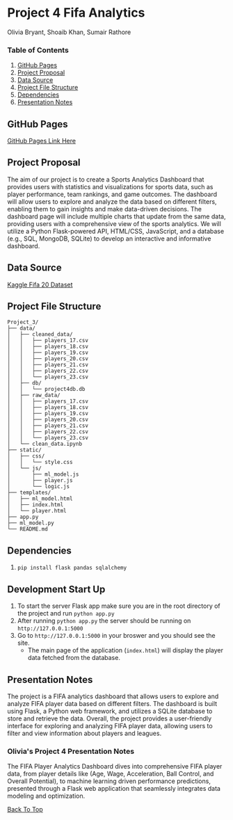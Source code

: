 # Project 4 Fifa Analytics
Olivia Bryant, Shoaib Khan, Sumair Rathore

### Table of Contents
1. [GitHub Pages](#github-pages)
2. [Project Proposal](#project-proposal)
3. [Data Source](#data-source)
4. [Project File Structure](#project-file-structure)
5. [Dependencies](#dependencies)
6. [Presentation Notes](#presentation-notes)

## GitHub Pages
[GitHub Pages Link Here](https://sumairrathore.github.io/Project_3/)

## Project Proposal
The aim of our project is to create a Sports Analytics Dashboard that provides users with statistics and visualizations for sports data, such as player performance, team rankings, and game outcomes.
The dashboard will allow users to explore and analyze the data based on different filters, enabling them to gain insights and make data-driven decisions.
The dashboard page will include multiple charts that update from the same data, providing users with a comprehensive view of the sports analytics.
We will utilize a Python Flask-powered API, HTML/CSS, JavaScript, and a database (e.g., SQL, MongoDB, SQLite) to develop an interactive and informative dashboard.

## Data Source
[Kaggle Fifa 20 Dataset](https://www.kaggle.com/datasets/stefanoleone992/fifa-20-complete-player-dataset?select=players_20.csv)

## Project File Structure
```
Project_3/
├── data/
│   ├── cleaned_data/
│   │   ├── players_17.csv
│   │   ├── players_18.csv
│   │   ├── players_19.csv
│   │   ├── players_20.csv
│   │   ├── players_21.csv
│   │   ├── players_22.csv
│   │   └── players_23.csv
│   ├── db/
│   │   └── project4db.db
│   ├── raw_data/
│   │   ├── players_17.csv
│   │   ├── players_18.csv
│   │   ├── players_19.csv
│   │   ├── players_20.csv
│   │   ├── players_21.csv
│   │   ├── players_22.csv
│   │   └── players_23.csv
│   └── clean_data.ipynb
├── static/
│   ├── css/
│   │   └── style.css
│   └── js/
│       ├── ml_model.js
│       ├── player.js
│       └── logic.js
├── templates/
│   ├── ml_model.html
│   ├── index.html
│   └── player.html
├── app.py
├── ml_model.py
└── README.md
```

## Dependencies
1. `pip install flask pandas sqlalchemy`

## Development Start Up
1. To start the server Flask app make sure you are in the root directory of the project and run `python app.py`
2. After running `python app.py` the server should be running on `http://127.0.0.1:5000`
3. Go to `http://127.0.0.1:5000` in your broswer and you should see the site.
    - The main page of the application (`index.html`) will display the player data fetched from the database.

## Presentation Notes
The project is a FIFA analytics dashboard that allows users to explore and analyze FIFA player data based on different filters. The dashboard is built using Flask, a Python web framework, and utilizes a SQLite database to store and retrieve the data. Overall, the project provides a user-friendly interface for exploring and analyzing FIFA player data, allowing users to filter and view information about players and leagues.

### Olivia's Project 4 Presentation Notes
The FIFA Player Analytics Dashboard dives into comprehensive FIFA player data, from player details like (Age, Wage, Acceleration, Ball Control, and Overall Potential), to machine learning driven performance predictions, presented through a Flask web application that seamlessly integrates data modeling and optimization.

[Back To Top](#project-4-fifa-analytics)